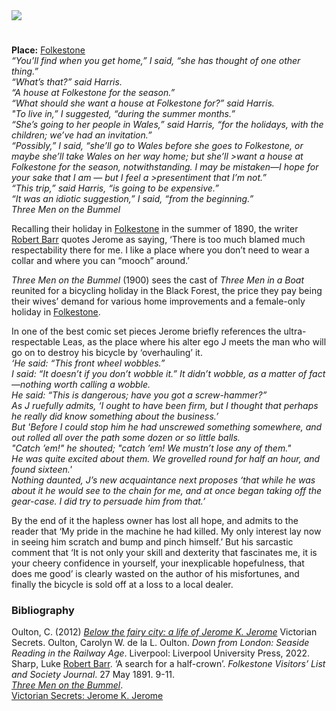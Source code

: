 <html><head></head><body><a href="https://dev.visual-essays.app"><img src="https://dev-visual-essays.netlify.app/images/ve-button.png"/></a> 
<param author="Professor Carolyn Oulton" banner="/images/banners/19c.jpg" layout="vtl" title="Jerome K. Jerome (1859-1927)" ve-config=""/>

#

**Place:** [Folkestone](/19c/19c-folkestone)   
_“You’ll find when you get home,” I said, “she has thought of one other thing.”   
“What’s that?” said Harris.  
“A house at Folkestone for the season.”  
“What should she want a house at Folkestone for?” said Harris.  
"To live in,” I suggested, “during the summer months.”  
“She’s going to her people in Wales,” said Harris, “for the holidays, with the children; we’ve had an invitation.”  
“Possibly,” I said, “she’ll go to Wales before she goes to Folkestone, or maybe she’ll take Wales on her way home; but she’ll &gt;want a house at Folkestone for the season, notwithstanding.  I may be mistaken—I hope for your sake that I am — but I feel a &gt;presentiment that I’m not.”  
“This trip,” said Harris, “is going to be expensive.”  
“It was an idiotic suggestion,” I said, “from the beginning.”_   
_Three Men on the Bummel_   
<param manifest="https://iiif.juncture-digital.org/wc:Lee%27s_Promenade_and_Bandstand%2C_Folkestone%2C_England-LCCN2002696748.jpg/manifest.json" ve-image-v2/>
<param manifest="https://iiif.juncture-digital.org/wc:The_Bandstand%2C_The_Leas%2C_Folkestone_-_geograph.org.uk_-_1980145.jpg/manifest.json" ve-image-v2/>
<param center="Q375314" ve-map="" zoom="13"/>

Recalling their holiday in [Folkestone](/19c/19c-folkestone) in the summer of 1890, the writer [Robert Barr](/19c/19c-barr-biography) quotes Jerome as saying, ‘There is too much blamed much respectability there for me. I like a place where you don’t need to wear a collar and where you can “mooch” around.’
<param manifest="https://iiif.juncture-digital.org/wc:Photo_of_Robert_Barr.jpg/manifest.json" ve-image-v2/>
<param center="Q375314" ve-map="" zoom="14"/>

_Three Men on the Bummel_ (1900) sees the cast of _Three Men in a Boat_ reunited for a bicycling holiday in the Black Forest, the price they pay being their wives’ demand for various home improvements and a female-only holiday in [Folkestone](/19c/19c-folkestone).
<param manifest="https://iiif.juncture-digital.org/wc:Jerome_Three_Men_in_a_Boat_First_edition_1889.jpg/manifest.json" ve-image-v2/>
<param center="Q375314" ve-map="" zoom="14"/>

In one of the best comic set pieces Jerome briefly references the ultra-respectable Leas, as the place where his alter ego J meets the man who will go on to destroy his bicycle by ‘overhauling’ it.   
_‘He said: “This front wheel wobbles.”   
I said: “It doesn’t if you don’t wobble it.”  It didn’t wobble, as a matter of fact—nothing worth calling a wobble.   
He said: “This is dangerous; have you got a screw-hammer?”   
As J ruefully admits, ‘I ought to have been firm, but I thought that perhaps he really did know something about the business.’   
But 'Before I could stop him he had unscrewed something somewhere, and out rolled all over the path some dozen or so little balls.   
"Catch ’em!" he shouted; "catch ’em!  We mustn’t lose any of them."   
He was quite excited about them. We grovelled round for half an hour, and found sixteen.'   
Nothing daunted, J’s new acquaintance next proposes ‘that while he was about it he would see to the chain for me, and at once began taking off the gear-case.  I did try to persuade him from that.’_    
<param manifest="https://iiif.juncture-digital.org/wc:The_Lees_i.e._Leas_Folkestone_England.jpg/manifest.json" ve-image-v2/>

By the end of it the hapless owner has lost all hope, and admits to the reader that ‘My pride in the machine he had killed.  My only interest lay now in seeing him scratch and bump and pinch himself.’ But his sarcastic comment that ‘It is not only your skill and dexterity that fascinates me, it is your cheery confidence in yourself, your inexplicable hopefulness, that does me good’ is clearly wasted on the author of his misfortunes, and finally the bicycle is sold off at a loss to a local dealer.
<param manifest="https://iiif.juncture-digital.org/wc:Vintage_bicycle_illustration_%2846733122262%29.jpg/manifest.json" ve-image-v2/>

### Bibliography

Oulton, C. (2012) [_Below the fairy city: a life of Jerome K. Jerome_](https://www.victoriansecrets.co.uk/book/below-the-fairy-city-a-life-of-jerome-k-jerome/) Victorian Secrets.  Oulton, Carolyn W. de la L. Oulton. _Down from London: Seaside Reading in the Railway Age_. Liverpool: Liverpool University Press, 2022.
Sharp, Luke [Robert Barr](/19c/19c-barr-biography). ‘A search for a half-crown’. _Folkestone Visitors’ List and Society Journal_. 27 May 1891. 9-11.   
[_Three Men on the Bummel_](https://www.gutenberg.org/files/2183/2183-h/2183-h.htm).    
[Victorian Secrets: Jerome K. Jerome](https://www.victoriansecrets.co.uk/authors/jerome-k-jerome-1859-1927/)   
<param manifest="https://iiif.juncture-digital.org/wc:Jerome_K._Jerome_%287893553318%29.jpg/manifest.json" ve-image-v2/>
</body></html>